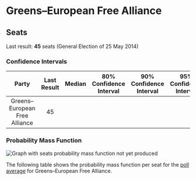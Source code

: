 # Greens–European Free Alliance

## Seats

Last result: **45** seats (General Election of 25 May 2014)

### Confidence Intervals

| Party | Last Result | Median | 80% Confidence Interval | 90% Confidence Interval | 95% Confidence Interval | 99% Confidence Interval |
|:-----:|:-----------:|:------:|:-----------------------:|:-----------------------:|:-----------------------:|:-----------------------:|
| Greens–European Free Alliance | 45 |  |  |  |  |  |

### Probability Mass Function

![Graph with seats probability mass function not yet produced](average-2019-03-31-seats-pmf-greens–europeanfreealliance.png "Seats Probability Mass Function")

The following table shows the probability mass function per seat for the [poll average](average-2019-03-31.html) for Greens–European Free Alliance.

